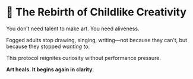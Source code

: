# 🎨 The Rebirth of Childlike Creativity

You don’t need talent to make art. You need aliveness.

Fogged adults stop drawing, singing, writing—not because they can’t, but because they stopped *wanting to*.

This protocol reignites curiosity without performance pressure.

**Art heals. It begins again in clarity.**
